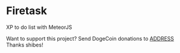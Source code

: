 Firetask
========

XP to do list with MeteorJS 

Want to support this project? Send DogeCoin donations to [ADDRESS](dogecoin:DUNYrDcJ5y9j5KFjPLhxZFaYyTAzEABLGD?amount=1000&message=thanks%20so%20feelings&label=Gabriel%20Rubens) 
Thanks shibes!
